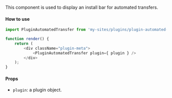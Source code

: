 This component is used to display an install bar for automated transfers.

#### How to use

```js
import PluginAutomatedTransfer from 'my-sites/plugins/plugin-automated-transfer';

function render() {
	return (
		<div className="plugin-meta">
			<PluginAutomatedTransfer plugin={ plugin } />
		</div>
	);
}
```

#### Props

- `plugin`: a plugin object.
